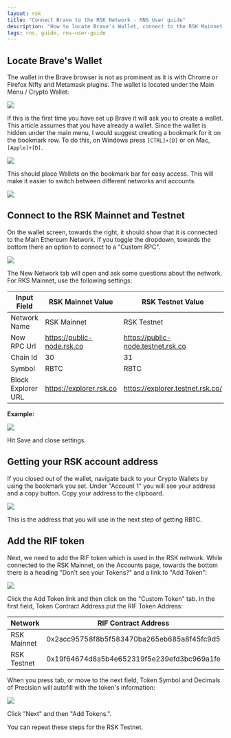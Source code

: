 ```yaml
---
layout: rsk
title: "Connect Brave to the RSK Network - RNS User guide"
description: "How to locate Brave's Wallet, connect to the RSK Mainnet and Testnet, get your RSK account address, add the RIF token"
tags: rns, guide, rns-user-guide
---
```


## Locate Brave's Wallet

The wallet in the Brave browser is not as prominent as it is with Chrome or Firefox Nifty and Metamask plugins. The wallet is located under the Main Menu / Crypto Wallet:

![](/rif/rns/guide/images/ee210Rg.jpg)


If this is the first time you have set up Brave it will ask you to create a wallet. This article assumes that you have already a wallet. Since the wallet is hidden under the main menu, I would suggest creating a bookmark for it on the bookmark row. To do this, on Windows press `[CTRL]+[D]` or on Mac, `[Apple]+[D]`.

![](/rif/rns/guide/images/l8Xc37x.jpg)


This should place Wallets on the bookmark bar for easy access. This will make it easier to switch between different networks and accounts.

![](/rif/rns/guide/images/1iLUKEa.jpg)


## Connect to the RSK Mainnet and Testnet

On the wallet screen, towards the right, it should show that it is connected to the Main Ethereum Network. If you toggle the dropdown, towards the bottom there an option to connect to a "Custom RPC".

![](/rif/rns/guide/images/kGfNmmn.jpg)


The New Network tab will open and ask some questions about the network. For RKS Mainnet, use the following settings:

| Input Field | RSK Mainnet Value | RSK Testnet Value |
| -- | -- | -- |
| Network Name | RSK Mainnet | RSK Testnet |
| New RPC Url | https://public-node.rsk.co | https://public-node.testnet.rsk.co |
| Chain Id | 30 | 31 |
| Symbol | RBTC | RBTC |
| Block Explorer URL | https://explorer.rsk.co | https://explorer.testnet.rsk.co/

**Example:**

![](/rif/rns/guide/images/AUhoBtJ.jpg)

Hit Save and close settings. 

## Getting your RSK account address

If you closed out of the wallet, navigate back to your Crypto Wallets by using the bookmark you set. Under "Account 1" you will see your address and a copy button. Copy your address to the clipboard.

![](/rif/rns/guide/images/gldRM3h.jpg)

This is the address that you will use in the next step of getting RBTC.

## Add the RIF token

Next, we need to add the RIF token which is used in the RSK network. While connected to the RSK Mainnet, on the Accounts page, towards the bottom there is a heading "Don't see your Tokens?" and a link to "Add Token":

![](/rif/rns/guide/images/nDoJWDt.png)


Click the Add Token link and then click on the "Custom Token" tab. In the first field, Token Contract Address put the RIF Token Address:

| Network | RIF Contract Address |
| -- | -- |
| RSK Mainnet | 0x2acc95758f8b5f583470ba265eb685a8f45fc9d5 |
| RSK Testnet | 0x19f64674d8a5b4e652319f5e239efd3bc969a1fe |

When you press tab, or  move to the next field, Token Symbol and Decimals of Precision will autofill with the token's information:

![](/rif/rns/guide/images/60JzGfm.jpg)


Click "Next" and then "Add Tokens.".

You can repeat these steps for the RSK Testnet.
